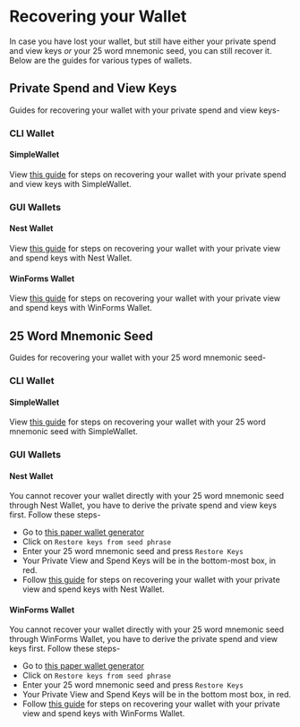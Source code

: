 # Recovering your Wallet

In case you have lost your wallet, but still have either your private spend and view keys *or* your 25 word mnemonic seed, you can still recover it. Below are the guides for various types of wallets.

## Private Spend and View Keys

Guides for recovering your wallet with your private spend and view keys-

### CLI Wallet<a name="keys-cli-wallet"></a>

#### SimpleWallet<a name="keys-simple-wallet"></a>

View [this guide](Using-Simplewallet#private-spend-and-view-keys) for steps on recovering your wallet with your private spend and view keys with SimpleWallet.

### GUI Wallets<a name="keys-gui-wallet"></a>

#### Nest Wallet<a name="keys-nest-wallet"></a>

View [this guide](Using-Nest-Wallet#private-view-and-spend-keys) for steps on recovering your wallet with your private view and spend keys with Nest Wallet.

#### WinForms Wallet<a name="keys-winforms-wallet"></a>

View [this guide](Using-WinForms-Wallet#private-view-and-spend-keys) for steps on recovering your wallet with your private view and spend keys with WinForms Wallet.

## 25 Word Mnemonic Seed

Guides for recovering your wallet with your 25 word mnemonic seed-

### CLI Wallet<a name="25-cli-wallet"></a>

#### SimpleWallet<a name="25-simple-wallet"></a>

View [this guide](Using-Simplewallet#25-word-mnemonic-seed) for steps on recovering your wallet with your 25 word mnemonic seed with SimpleWallet.

### GUI Wallets<a name="25-gui-wallet"></a>

#### Nest Wallet<a name="25-nest-wallet"></a>

You cannot recover your wallet directly with your 25 word mnemonic seed through Nest Wallet, you have to derive the private spend and view keys first. Follow these steps-

* Go to [this paper wallet generator](https://turtlecoin.lol/wallet)
* Click on `Restore keys from seed phrase`
* Enter your 25 word mnemonic seed and press `Restore Keys`
* Your Private View and Spend Keys will be in the bottom-most box, in red.
* Follow [this guide](Using-Nest-Wallet#private-view-and-spend-keys) for steps on recovering your wallet with your private view and spend keys with Nest Wallet.

#### WinForms Wallet<a name="25-winforms-wallet"></a>

You cannot recover your wallet directly with your 25 word mnemonic seed through WinForms Wallet, you have to derive the private spend and view keys first. Follow these steps-

- Go to [this paper wallet generator](https://turtlecoin.lol/wallet)
- Click on `Restore keys from seed phrase`
- Enter your 25 word mnemonic seed and press `Restore Keys`
- Your Private View and Spend Keys will be in the bottom most box, in red.
- Follow [this guide](Using-WinForms-Wallet#private-view-and-spend-keys) for steps on recovering your wallet with your private view and spend keys with WinForms Wallet.




